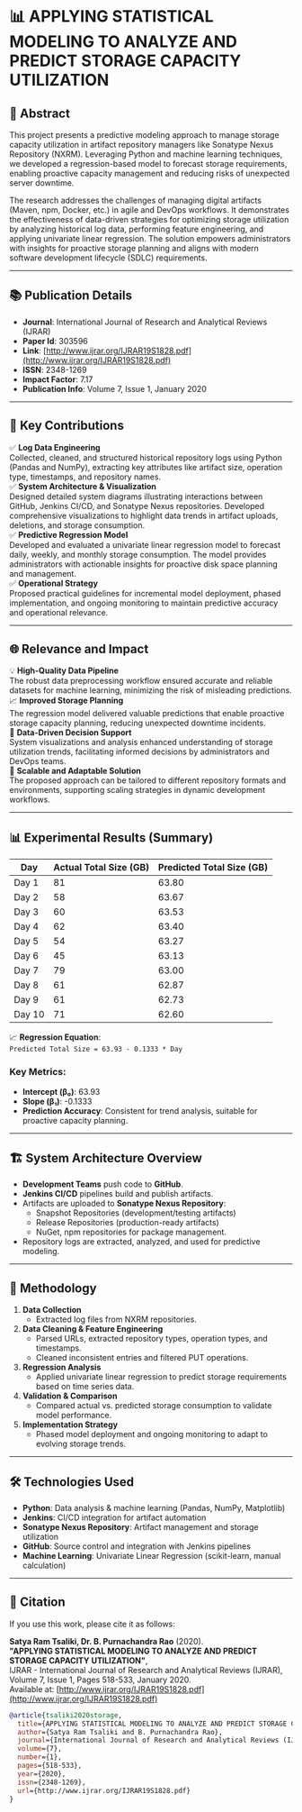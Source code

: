 # 📊 APPLYING STATISTICAL MODELING TO ANALYZE AND PREDICT STORAGE CAPACITY UTILIZATION

## 📝 Abstract
This project presents a predictive modeling approach to manage storage capacity utilization in artifact repository managers like Sonatype Nexus Repository (NXRM). Leveraging Python and machine learning techniques, we developed a regression-based model to forecast storage requirements, enabling proactive capacity management and reducing risks of unexpected server downtime.

The research addresses the challenges of managing digital artifacts (Maven, npm, Docker, etc.) in agile and DevOps workflows. It demonstrates the effectiveness of data-driven strategies for optimizing storage utilization by analyzing historical log data, performing feature engineering, and applying univariate linear regression. The solution empowers administrators with insights for proactive storage planning and aligns with modern software development lifecycle (SDLC) requirements.

---

## 📚 Publication Details

- **Journal**: International Journal of Research and Analytical Reviews (IJRAR)
- **Paper Id**: 303596
- **Link**: [http://www.ijrar.org/IJRAR19S1828.pdf](http://www.ijrar.org/IJRAR19S1828.pdf)
- **ISSN**: 2348-1269
- **Impact Factor**: 7.17
- **Publication Info**: Volume 7, Issue 1, January 2020

---

## 🚀 Key Contributions

✅ **Log Data Engineering**  
Collected, cleaned, and structured historical repository logs using Python (Pandas and NumPy), extracting key attributes like artifact size, operation type, timestamps, and repository names.  
✅ **System Architecture & Visualization**  
Designed detailed system diagrams illustrating interactions between GitHub, Jenkins CI/CD, and Sonatype Nexus repositories. Developed comprehensive visualizations to highlight data trends in artifact uploads, deletions, and storage consumption.  
✅ **Predictive Regression Model**  
Developed and evaluated a univariate linear regression model to forecast daily, weekly, and monthly storage consumption. The model provides administrators with actionable insights for proactive disk space planning and management.  
✅ **Operational Strategy**  
Proposed practical guidelines for incremental model deployment, phased implementation, and ongoing monitoring to maintain predictive accuracy and operational relevance.

---

## 🌐 Relevance and Impact

💡 **High-Quality Data Pipeline**  
The robust data preprocessing workflow ensured accurate and reliable datasets for machine learning, minimizing the risk of misleading predictions.  
📈 **Improved Storage Planning**  
The regression model delivered valuable predictions that enable proactive storage capacity planning, reducing unexpected downtime incidents.  
🧠 **Data-Driven Decision Support**  
System visualizations and analysis enhanced understanding of storage utilization trends, facilitating informed decisions by administrators and DevOps teams.  
🔧 **Scalable and Adaptable Solution**  
The proposed approach can be tailored to different repository formats and environments, supporting scaling strategies in dynamic development workflows.

---

## 📊 Experimental Results (Summary)

| Day      | Actual Total Size (GB) | Predicted Total Size (GB) |
|----------|------------------------|---------------------------|
| Day 1    | 81                     | 63.80                    |
| Day 2    | 58                     | 63.67                    |
| Day 3    | 60                     | 63.53                    |
| Day 4    | 62                     | 63.40                    |
| Day 5    | 54                     | 63.27                    |
| Day 6    | 45                     | 63.13                    |
| Day 7    | 79                     | 63.00                    |
| Day 8    | 61                     | 62.87                    |
| Day 9    | 61                     | 62.73                    |
| Day 10   | 71                     | 62.60                    |

📈 **Regression Equation**:  
`Predicted Total Size = 63.93 - 0.1333 * Day`

### Key Metrics:
- **Intercept (β₀)**: 63.93  
- **Slope (β₁)**: -0.1333  
- **Prediction Accuracy**: Consistent for trend analysis, suitable for proactive capacity planning.

---

## 🏗️ System Architecture Overview

- **Development Teams** push code to **GitHub**.
- **Jenkins CI/CD** pipelines build and publish artifacts.
- Artifacts are uploaded to **Sonatype Nexus Repository**:
  - Snapshot Repositories (development/testing artifacts)
  - Release Repositories (production-ready artifacts)
  - NuGet, npm repositories for package management.
- Repository logs are extracted, analyzed, and used for predictive modeling.

---

## 🔬 Methodology

1. **Data Collection**  
   - Extracted log files from NXRM repositories.
2. **Data Cleaning & Feature Engineering**  
   - Parsed URLs, extracted repository types, operation types, and timestamps.
   - Cleaned inconsistent entries and filtered PUT operations.
3. **Regression Analysis**  
   - Applied univariate linear regression to predict storage requirements based on time series data.
4. **Validation & Comparison**  
   - Compared actual vs. predicted storage consumption to validate model performance.
5. **Implementation Strategy**  
   - Phased model deployment and ongoing monitoring to adapt to evolving storage trends.

---

## 🛠️ Technologies Used

- **Python**: Data analysis & machine learning (Pandas, NumPy, Matplotlib)
- **Jenkins**: CI/CD integration for artifact automation
- **Sonatype Nexus Repository**: Artifact management and storage utilization
- **GitHub**: Source control and integration with Jenkins pipelines
- **Machine Learning**: Univariate Linear Regression (scikit-learn, manual calculation)

---

## 📜 Citation

If you use this work, please cite it as follows:

**Satya Ram Tsaliki, Dr. B. Purnachandra Rao** (2020).  
**"APPLYING STATISTICAL MODELING TO ANALYZE AND PREDICT STORAGE CAPACITY UTILIZATION"**,  
IJRAR - International Journal of Research and Analytical Reviews (IJRAR),  
Volume 7, Issue 1, Pages 518-533, January 2020.  
Available at: [http://www.ijrar.org/IJRAR19S1828.pdf](http://www.ijrar.org/IJRAR19S1828.pdf)

```bibtex
@article{tsaliki2020storage,
  title={APPLYING STATISTICAL MODELING TO ANALYZE AND PREDICT STORAGE CAPACITY UTILIZATION},
  author={Satya Ram Tsaliki and B. Purnachandra Rao},
  journal={International Journal of Research and Analytical Reviews (IJRAR)},
  volume={7},
  number={1},
  pages={518-533},
  year={2020},
  issn={2348-1269},
  url={http://www.ijrar.org/IJRAR19S1828.pdf}
}
